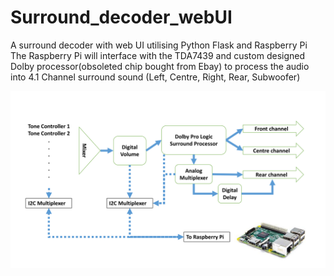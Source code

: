 # Surround_decoder_webUI
A surround decoder with web UI utilising Python Flask and Raspberry Pi
The Raspberry Pi will interface with the TDA7439 and custom designed Dolby processor(obsoleted chip bought from Ebay) to process the audio into 4.1 Channel surround sound (Left, Centre, Right, Rear, Subwoofer)

<img src="/Slide1.PNG" alt="Alt text" title="Overall system diagram">
